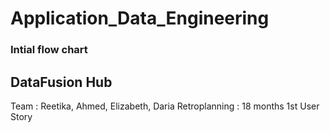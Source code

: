 # Application_Data_Engineering
### Intial flow chart 
## DataFusion Hub 
Team : Reetika, Ahmed, Elizabeth, Daria 
Retroplanning : 18 months
1st User Story

